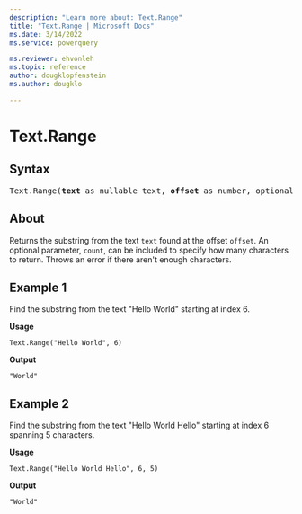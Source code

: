 ```yaml
---
description: "Learn more about: Text.Range"
title: "Text.Range | Microsoft Docs"
ms.date: 3/14/2022
ms.service: powerquery

ms.reviewer: ehvonleh
ms.topic: reference
author: dougklopfenstein
ms.author: dougklo

---
```

# Text.Range

## Syntax

<pre>
Text.Range(<b>text</b> as nullable text, <b>offset</b> as number, optional <b>count</b> as nullable number) as nullable text
</pre>
  
## About

Returns the substring from the text `text` found at the offset `offset`. An optional parameter, `count`, can be included to specify how many characters to return. Throws an error if there aren't enough characters.

## Example 1

Find the substring from the text "Hello World" starting at index 6.

**Usage**

```powerquery-m
Text.Range("Hello World", 6)
```

**Output**

`"World"`

## Example 2

Find the substring from the text "Hello World Hello" starting at index 6 spanning 5 characters.

**Usage**

```powerquery-m
Text.Range("Hello World Hello", 6, 5)
```

**Output**

`"World"`

